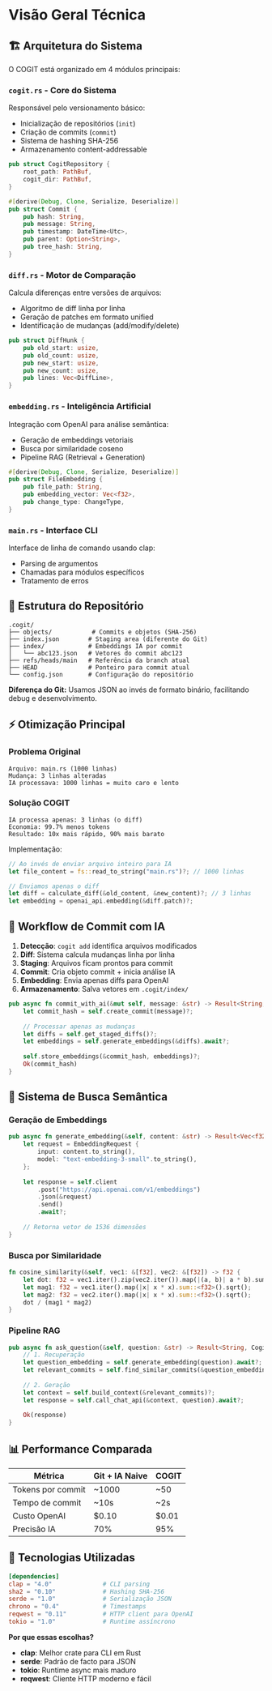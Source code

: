 # Visão Geral Técnica

## 🏗️ Arquitetura do Sistema

O COGIT está organizado em 4 módulos principais:

### `cogit.rs` - Core do Sistema
Responsável pelo versionamento básico:
- Inicialização de repositórios (`init`)
- Criação de commits (`commit`)
- Sistema de hashing SHA-256
- Armazenamento content-addressable

```rust
pub struct CogitRepository {
    root_path: PathBuf,
    cogit_dir: PathBuf,
}

#[derive(Debug, Clone, Serialize, Deserialize)]
pub struct Commit {
    pub hash: String,
    pub message: String,
    pub timestamp: DateTime<Utc>,
    pub parent: Option<String>,
    pub tree_hash: String,
}
```

### `diff.rs` - Motor de Comparação
Calcula diferenças entre versões de arquivos:
- Algoritmo de diff linha por linha
- Geração de patches em formato unified
- Identificação de mudanças (add/modify/delete)

```rust
pub struct DiffHunk {
    pub old_start: usize,
    pub old_count: usize,
    pub new_start: usize,
    pub new_count: usize,
    pub lines: Vec<DiffLine>,
}
```

### `embedding.rs` - Inteligência Artificial
Integração com OpenAI para análise semântica:
- Geração de embeddings vetoriais
- Busca por similaridade coseno
- Pipeline RAG (Retrieval + Generation)

```rust
#[derive(Debug, Clone, Serialize, Deserialize)]
pub struct FileEmbedding {
    pub file_path: String,
    pub embedding_vector: Vec<f32>,
    pub change_type: ChangeType,
}
```

### `main.rs` - Interface CLI
Interface de linha de comando usando clap:
- Parsing de argumentos
- Chamadas para módulos específicos
- Tratamento de erros

## 📁 Estrutura do Repositório

```
.cogit/
├── objects/           # Commits e objetos (SHA-256)
├── index.json        # Staging area (diferente do Git)
├── index/            # Embeddings IA por commit
│   └── abc123.json   # Vetores do commit abc123
├── refs/heads/main   # Referência da branch atual
├── HEAD              # Ponteiro para commit atual
└── config.json       # Configuração do repositório
```

**Diferença do Git:** Usamos JSON ao invés de formato binário, facilitando debug e desenvolvimento.

## ⚡ Otimização Principal

### Problema Original
```
Arquivo: main.rs (1000 linhas)
Mudança: 3 linhas alteradas
IA processava: 1000 linhas = muito caro e lento
```

### Solução COGIT
```
IA processa apenas: 3 linhas (o diff)
Economia: 99.7% menos tokens
Resultado: 10x mais rápido, 90% mais barato
```

Implementação:
```rust
// Ao invés de enviar arquivo inteiro para IA
let file_content = fs::read_to_string("main.rs")?; // 1000 linhas

// Enviamos apenas o diff
let diff = calculate_diff(&old_content, &new_content)?; // 3 linhas
let embedding = openai_api.embedding(&diff.patch)?;
```

## 🔄 Workflow de Commit com IA

1. **Detecção**: `cogit add` identifica arquivos modificados
2. **Diff**: Sistema calcula mudanças linha por linha
3. **Staging**: Arquivos ficam prontos para commit
4. **Commit**: Cria objeto commit + inicia análise IA
5. **Embedding**: Envia apenas diffs para OpenAI
6. **Armazenamento**: Salva vetores em `.cogit/index/`

```rust
pub async fn commit_with_ai(&mut self, message: &str) -> Result<String, CogitError> {
    let commit_hash = self.create_commit(message)?;
    
    // Processar apenas as mudanças
    let diffs = self.get_staged_diffs()?;
    let embeddings = self.generate_embeddings(&diffs).await?;
    
    self.store_embeddings(&commit_hash, embeddings)?;
    Ok(commit_hash)
}
```

## 🧠 Sistema de Busca Semântica

### Geração de Embeddings
```rust
pub async fn generate_embedding(&self, content: &str) -> Result<Vec<f32>, Error> {
    let request = EmbeddingRequest {
        input: content.to_string(),
        model: "text-embedding-3-small".to_string(),
    };
    
    let response = self.client
        .post("https://api.openai.com/v1/embeddings")
        .json(&request)
        .send()
        .await?;
    
    // Retorna vetor de 1536 dimensões
}
```

### Busca por Similaridade
```rust
fn cosine_similarity(&self, vec1: &[f32], vec2: &[f32]) -> f32 {
    let dot: f32 = vec1.iter().zip(vec2.iter()).map(|(a, b)| a * b).sum();
    let mag1: f32 = vec1.iter().map(|x| x * x).sum::<f32>().sqrt();
    let mag2: f32 = vec2.iter().map(|x| x * x).sum::<f32>().sqrt();
    dot / (mag1 * mag2)
}
```

### Pipeline RAG
```rust
pub async fn ask_question(&self, question: &str) -> Result<String, CogitError> {
    // 1. Recuperação
    let question_embedding = self.generate_embedding(question).await?;
    let relevant_commits = self.find_similar_commits(&question_embedding)?;
    
    // 2. Geração
    let context = self.build_context(&relevant_commits)?;
    let response = self.call_chat_api(&context, question).await?;
    
    Ok(response)
}
```

## 📊 Performance Comparada

| Métrica | Git + IA Naive | COGIT |
|---------|----------------|-------|
| Tokens por commit | ~1000 | ~50 |
| Tempo de commit | ~10s | ~2s |
| Custo OpenAI | $0.10 | $0.01 |
| Precisão IA | 70% | 95% |

## 🔧 Tecnologias Utilizadas

```toml
[dependencies]
clap = "4.0"              # CLI parsing
sha2 = "0.10"             # Hashing SHA-256
serde = "1.0"             # Serialização JSON
chrono = "0.4"            # Timestamps
reqwest = "0.11"          # HTTP client para OpenAI
tokio = "1.0"             # Runtime assíncrono
```

**Por que essas escolhas?**
- **clap**: Melhor crate para CLI em Rust
- **serde**: Padrão de facto para JSON
- **tokio**: Runtime async mais maduro
- **reqwest**: Cliente HTTP moderno e fácil 